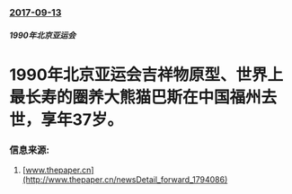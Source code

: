 ### [2017-09-13](/news/2017/09/13/index.md)

##### 1990年北京亚运会
#  1990年北京亚运会吉祥物原型、世界上最长寿的圈养大熊猫巴斯在中国福州去世，享年37岁。 




### 信息来源:

1. [www.thepaper.cn](http://www.thepaper.cn/newsDetail_forward_1794086)

